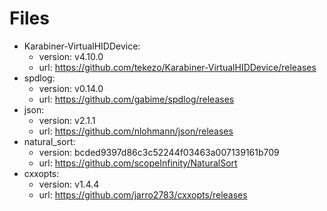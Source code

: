 # Files

* Karabiner-VirtualHIDDevice:
  * version: v4.10.0
  * url: https://github.com/tekezo/Karabiner-VirtualHIDDevice/releases
* spdlog:
  * version: v0.14.0
  * url: https://github.com/gabime/spdlog/releases
* json:
  * version: v2.1.1
  * url: https://github.com/nlohmann/json/releases
* natural_sort:
  * version: bcded9397d86c3c52244f03463a007139161b709
  * url: https://github.com/scopeInfinity/NaturalSort
* cxxopts:
  * version: v1.4.4
  * url: https://github.com/jarro2783/cxxopts/releases
